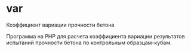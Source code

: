 var
===

Коэффициент вариации прочности бетона

Программа на PHP для расчета коэффициента вариации результатов испытаний прочности бетона по контрольным образцам-кубам. 
